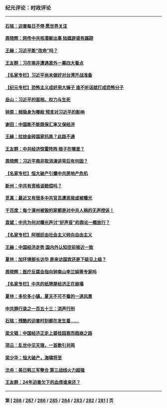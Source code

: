 ### 纪元评论：时政评论
---
#### [石铭：迫害每日不停 愿世界关注](../../pages/nsc1025/n14061020.md) 
#### [周晓辉：网传中共核潜艇出事 陆媒辟谣有蹊跷](../../pages/nsc1025/n14061006.md) 
#### [王赫：习近平能“改命”吗？](../../pages/nsc1025/n14060806.md) 
#### [王友群：习在南非遭遇意外一幕四大看点](../../pages/nsc1025/n14060662.md) 
#### [【名家专栏】习近平尚未做好对台湾开战准备](../../pages/nsc1025/n14060479.md) 
#### [【纪元专栏】恐怖主义成好用大锤子 谁不听话就打成恐怖分子](../../pages/nsc1025/n14060609.md) 
#### [岳山：习近平的面相、权力与生死](../../pages/nsc1025/n14060120.md) 
#### [钟原：频隐身为哪般 预言对习近平的影响](../../pages/nsc1025/n14059884.md) 
#### [谢田：中国能不能既保汇率又保经济](../../pages/nsc1025/n14060231.md) 
#### [王赫：拉拢金砖国家抗美？此路不通](../../pages/nsc1025/n14059944.md) 
#### [王友群：中共经济惊雷阵阵 根子在哪里？](../../pages/nsc1025/n14059821.md) 
#### [周晓辉：习近平南非取消演讲背后有何因？](../../pages/nsc1025/n14059851.md) 
#### [【名家专栏】恒大破产引爆中共房地产危机](../../pages/nsc1025/n14059638.md) 
#### [新州：中共有资格谈赔偿吗？](../../pages/nsc1025/n14059467.md) 
#### [觅真：最近又有很多中共官员遭恶报或被曝光](../../pages/nsc1025/n14059459.md) 
#### [千百度：每个涿州被毁的家都是对中共人祸的无声控诉！](../../pages/nsc1025/n14059433.md) 
#### [袁斌：中共为何对曝光声讨“好声音”的舆论一概放行？](../../pages/nsc1025/n14059414.md) 
#### [【名家专栏】阿根廷由社会主义转向自由主义](../../pages/nsc1025/n14058887.md) 
#### [王赫：中国经济走势 国内外认知空前接近一致](../../pages/nsc1025/n14058434.md) 
#### [夏林：加环境部长访华 是来访国宾还是下级见上级？](../../pages/nsc1025/n14059009.md) 
#### [周晓辉：医疗反腐会指向钟南山李兰娟等专家吗](../../pages/nsc1025/n14058396.md) 
#### [【名家专栏】中共的纸牌屋经济正在崩塌](../../pages/nsc1025/n14058346.md) 
#### [夏林：多伦多小镇，夏天不可不看的一道风景](../../pages/nsc1025/n14056165.md) 
#### [中共罪行录之一百五十三：消声行刑](../../pages/nsc1025/n14058066.md) 
#### [石铭：残酷的迫害时刻都在发生着……](../../pages/nsc1025/n14058030.md) 
#### [梁文韬：中国经济正走上碧桂园衰而趋崩之路](../../pages/nsc1025/n14058022.md) 
#### [项云：乱世中见天理，一首歌引共鸣](../../pages/nsc1025/n14057968.md) 
#### [梁少华：恒大破产，海啸将至](../../pages/nsc1025/n14057954.md) 
#### [沈舟：美日韩三军整合 第三战线火力超强](../../pages/nsc1025/n14057779.md) 
#### [王友群：24年迫害欠下的血债谁来还？](../../pages/nsc1025/n14057739.md) 

---
#### 第 [ [288](./288.md) / [287](./287.md) / [286](./286.md) / [285](./285.md) / [284](./284.md) / [283](./283.md) / [282](./282.md) / [281](./281.md) ] 页
